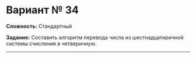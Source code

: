 # Вариант № 34
**Сложность:** Стандартный

**Задание:**  Составить алгоритм перевода числа из шестнадцатиричной системы счисления в четверичную.

---